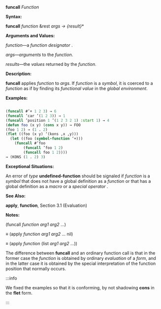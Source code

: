 **funcall** *Function*

**Syntax:**

**funcall** *function* &amp;rest *args → \{result\}*\*

**Arguments and Values:**

*function*—a *function designator* .

*args*—*arguments* to the *function*.

*results*—the *values* returned by the *function*.

**Description:**

**funcall** applies *function* to *args*. If *function* is a *symbol*, it is coerced to a *function* as if by finding its *functional value* in the *global environment*.

**Examples:**

```lisp

(funcall #’+ 1 2 3) → 6 
(funcall ’car ’(1 2 3)) → 1 
(funcall ’position 1 ’(1 2 3 2 1) :start 1) → 4 
(defun foo (x y) (cons x y)) → FOO
(foo 1 2) → (1 . 2) 
(flet ((foo (x y) ‘(kons ,x ,y))) 
  (let ((foo (symbol-function ’+))) 
    (funcall #’foo 
        (funcall ’foo 1 2) 
        (funcall foo 1 2)))) 
→ (KONS (1 . 2) 3) 

```

**Exceptional Situations:**

An error of *type* **undefined-function** should be signaled if *function* is a *symbol* that does not have a global definition as a *function* or that has a global definition as a *macro* or a *special operator* .

**See Also:**

**apply**, **function**, Section 3.1 (Evaluation)

**Notes:**

(funcall *function arg1 arg2* ...)

*≡* (apply *function arg1 arg2* ... nil)

*≡* (apply *function* (list *arg1 arg2* ...))

The difference between **funcall** and an ordinary function call is that in the former case the *function* is obtained by ordinary *evaluation* of a *form*, and in the latter case it is obtained by the special interpretation of the function position that normally occurs.

:::info

We fixed the examples so that it is conforming, by not shadowing **cons** in the **flet** form.

:::
